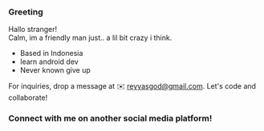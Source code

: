 ### Greeting <br>

Hallo stranger! <br>
Calm, im a friendly man just..
a lil bit crazy i think. 


<ul>
  <li>Based in Indonesia</li>
  <li>learn android dev</li>
  <li>Never known give up</li>
</ul>


For inquiries, drop a message at ✉️ reyyasgod@gmail.com. Let's code and collaborate!
### Connect with me on another social media platform!







<!--
**tarnishedrey/tarnishedrey** is a ✨ _special_ ✨ repository because its `README.md` (this file) appears on your GitHub profile.

Here are some ideas to get you started:

- 🔭 I’m currently working on ...
- 🌱 I’m currently learning ...
- 👯 I’m looking to collaborate on ...
- 🤔 I’m looking for help with ...
- 💬 Ask me about ...
- 📫 How to reach me: ...
- 😄 Pronouns: ...
- ⚡ Fun fact: ...
-->
